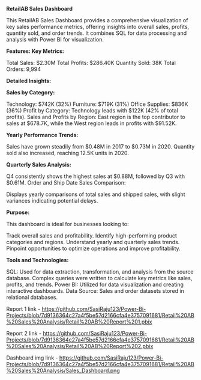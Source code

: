 
**RetailAB Sales Dashboard**

This RetailAB Sales Dashboard provides a comprehensive visualization of key sales performance metrics, offering insights into overall sales, profits, quantity sold, and order trends. It combines SQL for data processing and analysis with Power BI for visualization.

**Features:
Key Metrics:**

Total Sales: $2.30M
Total Profits: $286.40K
Quantity Sold: 38K
Total Orders: 9,994

**Detailed Insights:**

**Sales by Category:**

Technology: $742K (32%)
Furniture: $719K (31%)
Office Supplies: $836K (36%)
Profit by Category:
Technology leads with $122K (42% of total profits).
Sales and Profits by Region:
East region is the top contributor to sales at $678.7K, while the West region leads in profits with $91.52K.

**Yearly Performance Trends:**

Sales have grown steadily from $0.48M in 2017 to $0.73M in 2020.
Quantity sold also increased, reaching 12.5K units in 2020.

**Quarterly Sales Analysis:**

Q4 consistently shows the highest sales at $0.88M, followed by Q3 with $0.61M.
Order and Ship Date Sales Comparison:

Displays yearly comparisons of total sales and shipped sales, with slight variances indicating potential delays.

**Purpose:**

This dashboard is ideal for businesses looking to:

Track overall sales and profitability.
Identify high-performing product categories and regions.
Understand yearly and quarterly sales trends.
Pinpoint opportunities to optimize operations and improve profitability.

**Tools and Technologies:**

SQL: Used for data extraction, transformation, and analysis from the source database. Complex queries were written to calculate key metrics like sales, profits, and trends.
Power BI: Utilized for data visualization and creating interactive dashboards.
Data Source: Sales and order datasets stored in relational databases.

Report 1 link - https://github.com/SasiRaju123/Power-Bi-Projects/blob/7d9136364c27a4f5be57d2166cfa4e3757091681/Retail%20AB%20Sales%20Analysis/Retail%20AB%20Report%201.pbix 

Report 2 link - https://github.com/SasiRaju123/Power-Bi-Projects/blob/7d9136364c27a4f5be57d2166cfa4e3757091681/Retail%20AB%20Sales%20Analysis/Retail%20AB%20Report%202.pbix 

Dashboard img link - https://github.com/SasiRaju123/Power-Bi-Projects/blob/7d9136364c27a4f5be57d2166cfa4e3757091681/Retail%20AB%20Sales%20Analysis/Sales_Dashboard.png 

